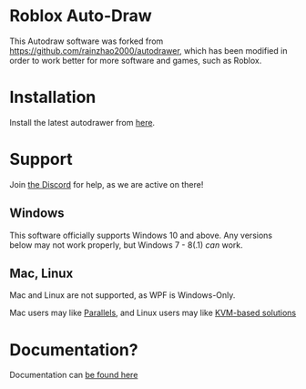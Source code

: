 # Roblox Auto-Draw
This Autodraw software was forked from https://github.com/rainzhao2000/autodrawer, which has been modified in order to work better for more software and games, such as Roblox.

# Installation

 Install the latest autodrawer from [here](https://github.com/Siydge/autodraw-roblox/releases).
 
# Support

Join [the Discord](https://discord.gg/rwvUFraDnb) for help, as we are active on there!
 
## Windows

This software officially supports Windows 10 and above. Any versions below may not work properly, but Windows 7 - 8(.1) *can* work.

## Mac, Linux

Mac and Linux are not supported, as WPF is Windows-Only. 

Mac users may like [Parallels](https://www.parallels.com/au/products/desktop/), and Linux users may like [KVM-based solutions](https://wiki.archlinux.org/title/QEMU)

# Documentation?

Documentation can [be found here](https://siydge.github.io/autodraw-roblox/docs)
